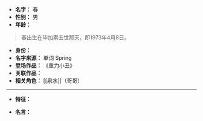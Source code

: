 
- **名字：** 春
- **性别：** 男
- **年龄：** 

> 春出生在毕加索去世那天，即1973年4月8日。

- **身份：** 
- **名字来源：** 单词 Spring
- **登场作品：** 《重力小丑》
- **关联作品：** 
- **相关角色：** [[泉水]]（哥哥）

---

- **特征：** 

- **名言：** 